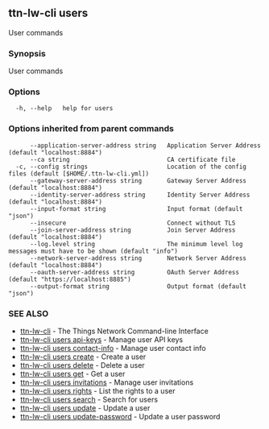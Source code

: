 ## ttn-lw-cli users

User commands

### Synopsis

User commands

### Options

```
  -h, --help   help for users
```

### Options inherited from parent commands

```
      --application-server-address string   Application Server Address (default "localhost:8884")
      --ca string                           CA certificate file
  -c, --config strings                      Location of the config files (default [$HOME/.ttn-lw-cli.yml])
      --gateway-server-address string       Gateway Server Address (default "localhost:8884")
      --identity-server-address string      Identity Server Address (default "localhost:8884")
      --input-format string                 Input format (default "json")
      --insecure                            Connect without TLS
      --join-server-address string          Join Server Address (default "localhost:8884")
      --log.level string                    The minimum level log messages must have to be shown (default "info")
      --network-server-address string       Network Server Address (default "localhost:8884")
      --oauth-server-address string         OAuth Server Address (default "https://localhost:8885")
      --output-format string                Output format (default "json")
```

### SEE ALSO

* [ttn-lw-cli](ttn-lw-cli.md)	 - The Things Network Command-line Interface
* [ttn-lw-cli users api-keys](ttn-lw-cli_users_api-keys.md)	 - Manage user API keys
* [ttn-lw-cli users contact-info](ttn-lw-cli_users_contact-info.md)	 - Manage user contact info
* [ttn-lw-cli users create](ttn-lw-cli_users_create.md)	 - Create a user
* [ttn-lw-cli users delete](ttn-lw-cli_users_delete.md)	 - Delete a user
* [ttn-lw-cli users get](ttn-lw-cli_users_get.md)	 - Get a user
* [ttn-lw-cli users invitations](ttn-lw-cli_users_invitations.md)	 - Manage user invitations
* [ttn-lw-cli users rights](ttn-lw-cli_users_rights.md)	 - List the rights to a user
* [ttn-lw-cli users search](ttn-lw-cli_users_search.md)	 - Search for users
* [ttn-lw-cli users update](ttn-lw-cli_users_update.md)	 - Update a user
* [ttn-lw-cli users update-password](ttn-lw-cli_users_update-password.md)	 - Update a user password

